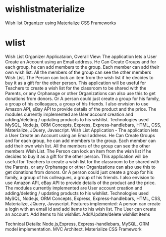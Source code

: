 # wishlistmaterialize
Wish list Organizer using Materialize CSS Frameworks

# wlist

Wish List Organizer Applicataion,
Overall View:
The application lets a User Create an Account using an Email address. He Can Create Groups and for each group, he can add members to the group. Each member can add their own wish list. All the members of the group can see the other members Wish List.  The Person can lock an item from the wish list if he decides to buy it as a gift for the other person.   This application will be useful for Teachers to create a wish list for the classroom to be shared with the Parents, or any Orphanage or other Organizations can also use this to get donations from donors. Or A person could just create a group for his family, a group of his colleagues, a group of his friends. I also envision to use Amazon API, eBay API to provide details of the product and the price. The modules currently implemented are User account creation and adding/deleting / updating products to his wishlist.  Technologies used MySQL, Node.js,  ORM Concepts, Express, Express-handlebars, HTML, CSS, Materialize, JQuery, Javascript.
Wish List Application - The application lets a User Create an Account using an Email address. He Can Create Groups and for each group, he can add members to the group. Each member can add their own wish list. All the members of the group can see the other members Wish List.  The Person can lock an item from the wish list if he decides to buy it as a gift for the other person.   This application will be useful for Teachers to create a wish list for the classroom to be shared with the Parents, or any Orphanage or other Organizations can also use this to get donations from donors. Or A person could just create a group for his family, a group of his colleagues, a group of his friends. I also envision to use Amazon API, eBay API to provide details of the product and the price. The modules currently implemented are User account creation and adding/deleting / updating products to his wishlist.  Technologies used MySQL, Node.js,  ORM Concepts, Express, Express-handlebars, HTML, CSS, Materialize, JQuery, Javascript.
Features implemented:
A person can create a login with an email id and add items to his wish list.
The User can create an account. Add items to his wishlist. Add/Update/delete wishlist items

Technical Details:
Node.js,Express, Express-handlebars, MySQL, ORM model implementation. MVC Architect.
Materialize CSS Framework
